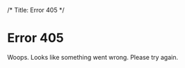 /*
Title: Error 405
*/

Error 405
=========

Woops. Looks like something went wrong. Please try again.
